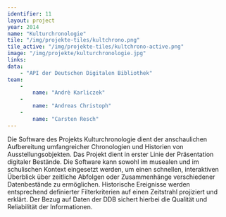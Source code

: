 ```yaml
---
identifier: 11
layout: project
year: 2014
name: "Kulturchronologie"
tile: "/img/projekte-tiles/kultchrono.png"
tile_active: "/img/projekte-tiles/kultchrono-active.png"
image: "/img/projekte/kulturchronologie.jpg"
links:
data:
    - "API der Deutschen Digitalen Bibliothek"
team:
    -
        name: "Andrè Karliczek"
    -
        name: "Andreas Christoph"
    -
        name: "Carsten Resch"
---
```

Die Software des Projekts Kulturchronologie dient der anschaulichen Aufbereitung umfangreicher Chronologien und
Historien von Ausstellungsobjekten. Das Projekt dient in erster Linie der Präsentation digitaler Bestände. Die Software
kann sowohl im musealen und im schulischen Kontext eingesetzt werden, um einen schnellen, interaktiven Überblick über
zeitliche Abfolgen oder Zusammenhänge verschiedener Datenbestände zu ermöglichen. Historische Ereignisse werden
entsprechend definierter Filterkriterien auf einen Zeitstrahl projiziert und erklärt. Der Bezug auf Daten der DDB
sichert hierbei die Qualität und Reliabilität der Informationen.